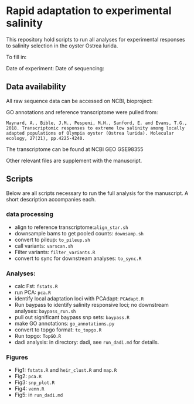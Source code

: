 # Rapid adaptation to experimental salinity

This repository hold scripts to run all analyses for experimental responses to salinity selection in the oyster Ostrea lurida.

To fill in:

Date of experiment:
Date of sequencing:

## Data availability

All raw sequence data can be accessed on NCBI, bioproject:

GO annotations and reference transcriptome were pulled from:

    Maynard, A., Bible, J.M., Pespeni, M.H., Sanford, E. and Evans, T.G., 2018. Transcriptomic responses to extreme low salinity among locally adapted populations of Olympia oyster (Ostrea lurida). Molecular ecology, 27(21), pp.4225-4240.

The transcriptome can be found at NCBI GEO GSE98355

Other relevant files are supplement with the manuscript.

## Scripts

Below are all scripts necessary to run the full analysis for the manuscript. A short description accompanies each.

### data processing
- align to reference transcriptome:`align_star.sh`
- downsample bams to get pooled counts: `downsamp.sh`
- convert to pileup: `to_pileup.sh`
- call variants: `varscan.sh`
- Filter variants: `filter_variants.R`
- convert to sync for downstream analyses: `to_sync.R`

### Analyses:

- calc Fst: `fstats.R`
- run PCA: `pca.R`
- identify local adaptation loci with PCAdapt: `PCAdapt.R`
- Run baypass to identify salinity responsive loci; no downstream analyses: `baypass_run.sh`
- pull out significant baypass snp sets: `baypass.R`
- make GO annotations: `go_annotations.py`
- convert to topgo format: `to_topgo.R`
- Run topgo: `TopGO.R`
- dadi analysis: in directory: dadi, see `run_dadi.md` for details.

### Figures

- Fig1: `fstats.R` and `heir_clust.R` and `map.R`
- Fig2: `pca.R`
- Fig3: `snp_plot.R`
- Fig4: `venn.R`
- Fig5: in `run_dadi.md`
